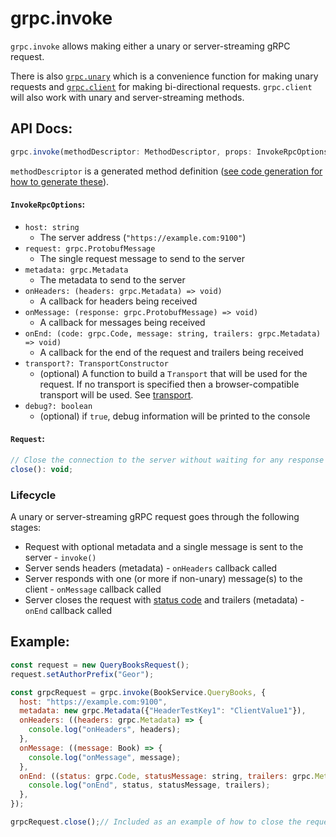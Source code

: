 # grpc.invoke

`grpc.invoke` allows making either a unary or server-streaming gRPC request.

There is also [`grpc.unary`](unary.md) which is a convenience function for making unary requests and [`grpc.client`](client.md) for making bi-directional requests. `grpc.client` will also work with unary and server-streaming methods.

## API Docs:
```javascript
grpc.invoke(methodDescriptor: MethodDescriptor, props: InvokeRpcOptions): Request;
```

`methodDescriptor` is a generated method definition ([see code generation for how to generate these](code-generation.md)).

#### `InvokeRpcOptions`:

* `host: string`
  * The server address (`"https://example.com:9100"`)
* `request: grpc.ProtobufMessage`
  * The single request message to send to the server
* `metadata: grpc.Metadata`
  * The metadata to send to the server
* `onHeaders: (headers: grpc.Metadata) => void)`
  * A callback for headers being received
* `onMessage: (response: grpc.ProtobufMessage) => void)`
  * A callback for messages being received
* `onEnd: (code: grpc.Code, message: string, trailers: grpc.Metadata) => void)`
  * A callback for the end of the request and trailers being received
* `transport?: TransportConstructor`
  * (optional) A function to build a `Transport` that will be used for the request. If no transport is specified then a browser-compatible transport will be used. See [transport](transport.md).
* `debug?: boolean`
  * (optional) if `true`, debug information will be printed to the console

#### `Request`:
```javascript
// Close the connection to the server without waiting for any response
close(): void;
```

### Lifecycle
A unary or server-streaming gRPC request goes through the following stages:

* Request with optional metadata and a single message is sent to the server - `invoke()`
* Server sends headers (metadata) - `onHeaders` callback called
* Server responds with one (or more if non-unary) message(s) to the client - `onMessage` callback called
* Server closes the request with [status code](concepts.md#status-codes) and trailers (metadata) - `onEnd` callback called

## Example:
```javascript
const request = new QueryBooksRequest();
request.setAuthorPrefix("Geor");

const grpcRequest = grpc.invoke(BookService.QueryBooks, {
  host: "https://example.com:9100",
  metadata: new grpc.Metadata({"HeaderTestKey1": "ClientValue1"}),
  onHeaders: ((headers: grpc.Metadata) => {
    console.log("onHeaders", headers);
  },
  onMessage: ((message: Book) => {
    console.log("onMessage", message);
  },
  onEnd: ((status: grpc.Code, statusMessage: string, trailers: grpc.Metadata) => {
    console.log("onEnd", status, statusMessage, trailers);
  },
});

grpcRequest.close();// Included as an example of how to close the request, but this usage would cancel the request immediately
```